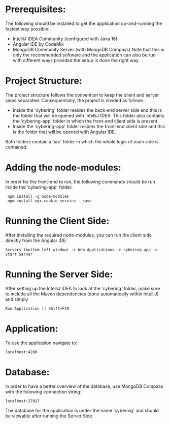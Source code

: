 # Prerequisites:
  The following should be installed to get the application up-and-running the fastest way possible:
   * IntelliJ IDEA Community (configured with Java 16)
   * Angular IDE by CodeMix
   * MongoDB Community Server (with MongoDB Compass)
  Note that this is only the recommended software and the application can also be run with different ways provided the setup is done the right way.

# Project Structure:
  The project structure follows the convention to keep the client and server sides separated. Consequentially, the project is divided as follows:
   * Inside the 'cybering' folder resides the back-end server side and this is the folder that will be opened with IntelliJ IDEA. This folder also contains the 'cybering-app' folder in which the front-end client side is present.
   * Inside the 'cybering-app' folder resides the front-end client side and this is the folder that will be opened with Angular IDE.
 
  Both folders contain a 'src' folder in which the whole logic of each side is contained.

# Adding the node-modules:
  In order for the front-end to run, the following commands should be run inside the 'cybering-app' folder:
        
     npm install -g node-modules
     npm install ngx-cookie-service --save
     
# Running the Client Side:
  After installing the required node-modules, you can run the client side directly from the Angular IDE: 
  
    Servers (bottom left window) -> Web Applications -> cybering-app -> Start Server

# Running the Server Side:
  After setting up the IntelliJ IDEA to look at the 'cybering' folder, make sure to include all the Maven dependencies (done automatically within IntelliJ) and simply
  
    Run Application || Shift+F10

# Application:
  To use the application navigate to:
    
    localhost:4200

# Database:
  In order to have a better overview of the database, use MongoDB Compass with the following connection string:
      
    localhost:27017
     
  The database for the application is under the name 'cybering' and should be viewable after running the Server Side.
